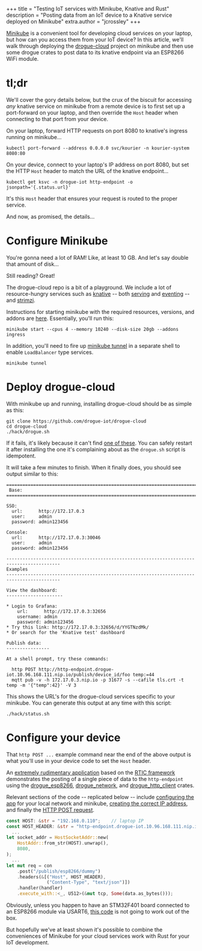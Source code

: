 +++
title = "Testing IoT services with Minikube, Knative and Rust"
description = "Posting data from an IoT device to a Knative service deployed on Minikube"
extra.author = "jcrossley"
+++

[Minikube](https://minikube.sigs.k8s.io/docs/) is a convenient tool
for developing cloud services on your laptop, but how can you access
them from your IoT device? In this article, we'll walk through
deploying the
[drogue-cloud](https://github.com/drogue-iot/drogue-cloud) project on
minikube and then use some drogue crates to post data to its knative
endpoint via an ESP8266 WiFi module.

<!-- more -->

# tl;dr

We'll cover the gory details below, but the crux of the biscuit for
accessing _any_ knative service on minikube from a remote device is to
first set up a port-forward on your laptop, and then override the
`Host` header when connecting to that port from your device.

On your laptop, forward HTTP requests on port 8080 to knative's
ingress running on minikube...

```shell
kubectl port-forward --address 0.0.0.0 svc/kourier -n kourier-system 8080:80
```

On your device, connect to your laptop's IP address on port 8080, but
set the HTTP `Host` header to match the URL of the knative endpoint...

```shell
kubectl get ksvc -n drogue-iot http-endpoint -o jsonpath='{.status.url}'
```

It's this `Host` header that ensures your request is routed to the
proper service.

And now, as promised, the details...

# Configure Minikube

You're gonna need a lot of RAM! Like, at least 10 GB. And let's say
double that amount of disk...

Still reading? Great! 

The drogue-cloud repo is a bit of a playground. We include a lot of
resource-hungry services such as [knative](https://knative.dev/) --
both [serving](https://github.com/knative/serving) and
[eventing](https://github.com/knative/eventing) -- and
[strimzi](https://strimzi.io/). 

Instructions for starting minikube with the required resources,
versions, and addons are
[here](https://github.com/drogue-iot/drogue-cloud/blob/main/deploy/minikube.adoc). Essentially,
you'll run this:

```shell
minikube start --cpus 4 --memory 10240 --disk-size 20gb --addons ingress
```

In addition, you'll need to fire up [minikube
tunnel](https://minikube.sigs.k8s.io/docs/commands/tunnel/) in a
separate shell to enable `LoadBalancer` type services.

```shell
minikube tunnel
```

# Deploy drogue-cloud

With minikube up and running, installing drogue-cloud should be as simple as this: 

```shell
git clone https://github.com/drogue-iot/drogue-cloud
cd drogue-cloud
./hack/drogue.sh
```

If it fails, it's likely because it can't find [one of
these](https://github.com/drogue-iot/drogue-cloud/blob/main/deploy/README.adoc#pre-requisites). You
can safely restart it after installing the one it's complaining about
as the `drogue.sh` script is idempotent.

It will take a few minutes to finish. When it finally does, you should
see output similar to this:

```shell
==========================================================================================
 Base:
==========================================================================================

SSO:
  url:      http://172.17.0.3
  user:     admin
  password: admin123456

Console:
  url:      http://172.17.0.3:30046
  user:     admin
  password: admin123456

------------------------------------------------------------------------------------------
Examples
------------------------------------------------------------------------------------------

View the dashboard:
---------------------

* Login to Grafana:
    url:      http://172.17.0.3:32656
    username: admin
    password: admin123456
* Try this link: http://172.17.0.3:32656/d/YYGTNzdMk/
* Or search for the 'Knative test' dashboard

Publish data:
----------------

At a shell prompt, try these commands:

  http POST http://http-endpoint.drogue-iot.10.96.168.111.nip.io/publish/device_id/foo temp:=44
  mqtt pub -v -h 172.17.0.3.nip.io -p 31677 -s --cafile tls.crt -t temp -m '{"temp":42}' -V 3
```

This shows the URL's for the drogue-cloud services specific to your
minikube. You can generate this output at any time with this script:

```shell
./hack/status.sh
```

# Configure your device

That `http POST ...` example command near the end of the above output
is what you'll use in your device code to set the `Host` header.

An [extremely rudimentary
application](https://github.com/jcrossley3/stm32f401-esp8266/blob/0e97ed4c2d/src/main.rs)
based on the [RTIC framework](http://rtic.rs) demonstrates the posting
of a single piece of data to the `http-endpoint` using the
[drogue_esp8266](https://github.com/drogue-iot/drogue-esp8266),
[drogue_network](https://github.com/drogue-iot/drogue-network), and
[drogue_http_client](https://github.com/drogue-iot/drogue-http-client)
crates.

Relevant sections of the code -- replicated below -- include
[configuring the
app](https://github.com/jcrossley3/stm32f401-esp8266/blob/0e97ed4c2d/src/main.rs#L4-L8)
for your local network and minikube, [creating the correct IP
address](https://github.com/jcrossley3/stm32f401-esp8266/blob/0e97ed4c2d/src/main.rs#L101-L104),
and finally the [HTTP POST
request](https://github.com/jcrossley3/stm32f401-esp8266/blob/0e97ed4c2d/src/main.rs#L121-L126).

```rust
const HOST: &str = "192.168.0.110";    // laptop IP
const HOST_HEADER: &str = "http-endpoint.drogue-iot.10.96.168.111.nip.io";
  ...
let socket_addr = HostSocketAddr::new(
    HostAddr::from_str(HOST).unwrap(),
    8080,
);
  ...
let mut req = con
    .post("/publish/esp8266/dummy")
    .headers(&[("Host", HOST_HEADER),
               ("Content-Type", "text/json")])
    .handler(handler)
    .execute_with::<_, U512>(&mut tcp, Some(data.as_bytes()));
```

Obviously, unless you happen to have an STM32F401 board connected to
an ESP8266 module via USART6, [this
code](https://github.com/jcrossley3/stm32f401-esp8266) is
not going to work out of the box.

But hopefully we've at least shown it's possible to combine the
conveniences of Minikube for your cloud services work with Rust for
your IoT development.
